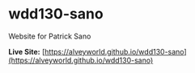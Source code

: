 # wdd130-sano
Website for Patrick Sano

**Live Site:** [https://alveyworld.github.io/wdd130-sano](https://alveyworld.github.io/wdd130-sano)
